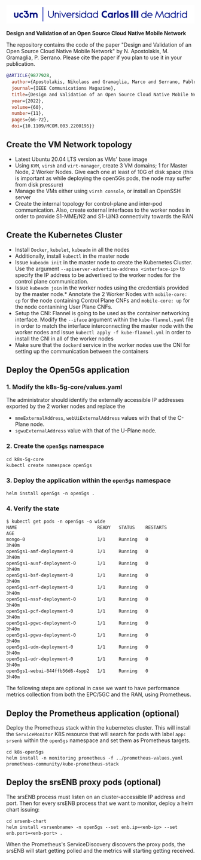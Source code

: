 <img src="carlos_iii.png">

<b>Design and Validation of an Open Source Cloud Native Mobile Network</b> 

The repository contains the code of the paper "Design and Validation of an Open Source Cloud Native Mobile Network" by N. Apostolakis, M. Gramaglia, P. Serrano. Please cite the paper if you plan to use it in your publication.

```BibTex
@ARTICLE{9877928,
  author={Apostolakis, Nikolaos and Gramaglia, Marco and Serrano, Pablo},
  journal={IEEE Communications Magazine}, 
  title={Design and Validation of an Open Source Cloud Native Mobile Network}, 
  year={2022},
  volume={60},
  number={11},
  pages={66-72},
  doi={10.1109/MCOM.003.2200195}}
```

## Create the VM Network topology
* Latest Ubuntu 20.04 LTS version as VMs' base image
* Using `KVM`, `virsh` and `virt-manager`, create 3 VM domains; 1 for Master Node, 2 Worker Nodes. Give each one at least of 10G of disk space (this is important as while deploying the open5Gs pods, the node may suffer from disk pressure)
* Manage the VMs either using `virsh console`, or install an OpenSSH server
* Create the internal topology for control-plane and inter-pod communication. Also, create external interfaces to the worker nodes in order to provide S1-MME/N2 and S1-U/N3 connectivity towards the RAN

## Create the Kubernetes Cluster
* Install `Docker`, `kubelet`, `kubeadm` in all the nodes
* Additionally, install `kubectl` in the master node
* Issue `kubeadm init` in the master node to create the Kubernetes Cluster. Use the argument `--apiserver-advertise-address <interface-ip>` to specify the IP address to be advertised to the worker nodes for the control plane communication. 
* Issue `kubeadm join` in the worker nodes using the credentials provided by the master node.* Annotate the 2 Worker Nodes with `mobile-core: cp` for the node containing Control Plane CNFs and `mobile-core: up` for the node contanining User Plane CNFs. <br/>
* Setup the CNI: Flannel is going to be used as the container networking interface. Modify the `--iface` argument within the `kube-flannel.yaml` file in order to match the interface interconnecting the master node with the worker nodes and issue `kubectl apply -f kube-flannel.yml` in order to install the CNI in all of the worker nodes
* Make sure that the `dockerd` service in the worker nodes use the CNI for setting up the communication between the containers


## Deploy the Open5Gs application
### 1. Modify the k8s-5g-core/values.yaml
The administrator should identify the externally accessible IP addresses exported by the 2 worker nodes and replace the 
* `mmeExternalAddress`, `webUiExternalAddress` values with that of the C-Plane node.
* `sgwuExternalAddress` value with that of the U-Plane node.

### 2. Create the `open5gs` namespace
```shell
cd k8s-5g-core
kubectl create namespace open5gs
```

### 3. Deploy the application within the `open5gs` namespace
```shell
helm install open5gs -n open5gs .
```

### 4. Verify the state
```shell
$ kubectl get pods -n open5gs -o wide
NAME                              READY   STATUS    RESTARTS        AGE
mongo-0                           1/1     Running   0               3h40m
open5gs1-amf-deployment-0         1/1     Running   0               3h40m
open5gs1-ausf-deployment-0        1/1     Running   0               3h40m
open5gs1-bsf-deployment-0         1/1     Running   0               3h40m
open5gs1-nrf-deployment-0         1/1     Running   0               3h40m
open5gs1-nssf-deployment-0        1/1     Running   0               3h40m
open5gs1-pcf-deployment-0         1/1     Running   0               3h40m
open5gs1-pgwc-deployment-0        1/1     Running   0               3h40m
open5gs1-pgwu-deployment-0        1/1     Running   0               3h40m
open5gs1-udm-deployment-0         1/1     Running   0               3h40m
open5gs1-udr-deployment-0         1/1     Running   0               3h40m
open5gs1-webui-844ffb56d6-4spp2   1/1     Running   0               3h40m
```

The following steps are optional in case we want to have performance metrics collection from both the EPC/5GC and the RAN, using Prometheus.

## Deploy the Prometheus application (optional)
Deploy the Prometheus stack within the kubernetes cluster. This will install the `ServiceMonitor` K8S resource that will search for pods with label `app: srsenb` within the `open5gs` namespace and set them as Prometheus targets.

```shell
cd k8s-open5gs
helm install -n monitoring prometheus -f ../prometheus-values.yaml prometheus-community/kube-prometheus-stack
```

## Deploy the srsENB proxy pods (optional)
The srsENB process must listen on an cluster-accessible IP address and port.
Then for every srsENB process that we want to monitor, deploy a helm chart issuing:

```shell
cd srsenb-chart
helm install <srsenbname> -n open5gs --set enb.ip=<enb-ip> --set enb.port=<enb-port> .
```

When the Prometheus's ServiceDiscovery discovers the proxy pods, the srsENB will start getting polled and the metrics will starting getting received.